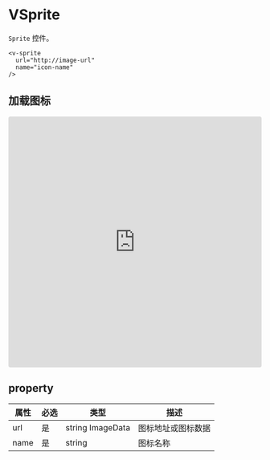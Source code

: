 # VSprite

`Sprite` 控件。

```
<v-sprite
  url="http://image-url"
  name="icon-name"
/>
```

## 加载图标

<iframe src="https://codesandbox.io/embed/vmap-examples-mnqjgn?fontsize=14&hidenavigation=1&initialpath=%2Fvsprite%2Fbasic&module=%2Fsrc%2Fviews%2Fvsprite%2FBasic.vue&theme=dark"
     style="width:100%; height:500px; border:0; border-radius: 4px; overflow:hidden;"
     title="vmap examples"
     allow="accelerometer; ambient-light-sensor; camera; encrypted-media; geolocation; gyroscope; hid; microphone; midi; payment; usb; vr; xr-spatial-tracking"
     sandbox="allow-forms allow-modals allow-popups allow-presentation allow-same-origin allow-scripts"
   ></iframe>

## property

| 属性       | 必选 | 类型     | 描述                       |
| -------- | -------- | ---------------- | ------------------ |
| url      | 是       | string ImageData | 图标地址或图标数据 |
| name     | 是       | string           | 图标名称           |
